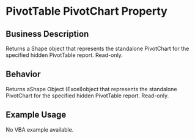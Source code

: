 # PivotTable PivotChart Property

## Business Description
Returns a Shape object that represents the standalone PivotChart for the specified hidden PivotTable report. Read-only.

## Behavior
Returns aShape Object (Excel)object that represents the standalone PivotChart for the specified hidden PivotTable report. Read-only.

## Example Usage
No VBA example available.